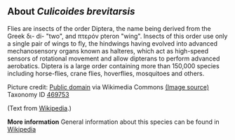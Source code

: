 **About *Culicoides brevitarsis***
-------------------------
Flies are insects of the order Diptera, the name being derived from 
the Greek δι- di- "two", and πτερόν pteron "wing". Insects of this 
order use only a single pair of wings to fly, the hindwings having 
evolved into advanced mechanosensory organs known as halteres, which 
act as high-speed sensors of rotational movement and allow dipterans 
to perform advanced aerobatics. Diptera is a large order containing 
more than 150,000 species including horse-flies, crane flies, 
hoverflies, mosquitoes and others.


Picture credit: [Public domain](https://commons.wikimedia.org/wiki/Main_Page) via Wikimedia Commons [(Image source)](https://en.wikipedia.org/wiki/File:Six_Diptera.jpg)
Taxonomy ID [469753](https://www.uniprot.org/taxonomy/469753)

(Text from [Wikipedia](https://en.wikipedia.org/).)

**More information**
General information about this species can be found in [Wikipedia](https://en.wikipedia.org/wiki/Fly)
